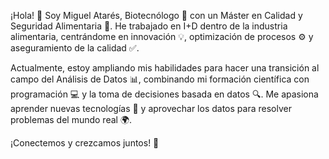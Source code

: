 
¡Hola! 👋 Soy Miguel Atarés, Biotecnólogo 🧪 con un Máster en Calidad y Seguridad Alimentaria 🍫. He trabajado en I+D dentro de la industria alimentaria, centrándome en innovación 💡, optimización de procesos ⚙️ y aseguramiento de la calidad ✅.

Actualmente, estoy ampliando mis habilidades para hacer una transición al campo del Análisis de Datos 📊, combinando mi formación científica con programación 💻 y la toma de decisiones basada en datos 🔍. Me apasiona aprender nuevas tecnologías 🚀 y aprovechar los datos para resolver problemas del mundo real 🌍.

¡Conectemos y crezcamos juntos! 🤝
